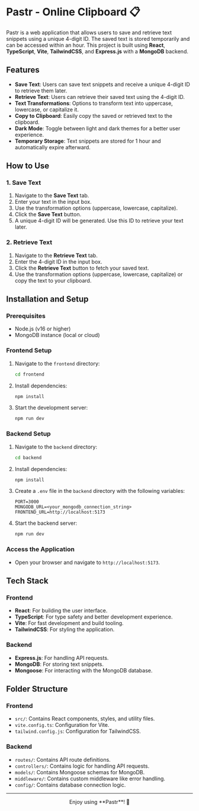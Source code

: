 # Pastr - Online Clipboard 📋

Pastr is a web application that allows users to save and retrieve text snippets using a unique 4-digit ID. The saved text is stored temporarily and can be accessed within an hour. This project is built using **React**, **TypeScript**, **Vite**, **TailwindCSS**, and **Express.js** with a **MongoDB** backend.

## Features

- **Save Text**: Users can save text snippets and receive a unique 4-digit ID to retrieve them later.
- **Retrieve Text**: Users can retrieve their saved text using the 4-digit ID.
- **Text Transformations**: Options to transform text into uppercase, lowercase, or capitalize it.
- **Copy to Clipboard**: Easily copy the saved or retrieved text to the clipboard.
- **Dark Mode**: Toggle between light and dark themes for a better user experience.
- **Temporary Storage**: Text snippets are stored for 1 hour and automatically expire afterward.

## How to Use

### 1. Save Text
1. Navigate to the **Save Text** tab.
2. Enter your text in the input box.
3. Use the transformation options (uppercase, lowercase, capitalize).
4. Click the **Save Text** button.
5. A unique 4-digit ID will be generated. Use this ID to retrieve your text later.

### 2. Retrieve Text
1. Navigate to the **Retrieve Text** tab.
2. Enter the 4-digit ID in the input box.
3. Click the **Retrieve Text** button to fetch your saved text.
4. Use the transformation options (uppercase, lowercase, capitalize) or copy the text to your clipboard.

## Installation and Setup

### Prerequisites
- Node.js (v16 or higher)
- MongoDB instance (local or cloud)

### Frontend Setup
1. Navigate to the `frontend` directory:
   ```bash
   cd frontend
   ```
2. Install dependencies:
   ```bash
   npm install
   ```
3. Start the development server:
   ```bash
   npm run dev
   ```

### Backend Setup
1. Navigate to the `backend` directory:
   ```bash
   cd backend
   ```
2. Install dependencies:
   ```bash
   npm install
   ```
3. Create a `.env` file in the `backend` directory with the following variables:
   ```env
   PORT=3000
   MONGODB_URL=<your_mongodb_connection_string>
   FRONTEND_URL=http://localhost:5173
   ```
4. Start the backend server:
   ```bash
   npm run dev
   ```

### Access the Application
- Open your browser and navigate to `http://localhost:5173`.

## Tech Stack

### Frontend
- **React**: For building the user interface.
- **TypeScript**: For type safety and better development experience.
- **Vite**: For fast development and build tooling.
- **TailwindCSS**: For styling the application.

### Backend
- **Express.js**: For handling API requests.
- **MongoDB**: For storing text snippets.
- **Mongoose**: For interacting with the MongoDB database.

## Folder Structure

### Frontend
- `src/`: Contains React components, styles, and utility files.
- `vite.config.ts`: Configuration for Vite.
- `tailwind.config.js`: Configuration for TailwindCSS.

### Backend
- `routes/`: Contains API route definitions.
- `controllers/`: Contains logic for handling API requests.
- `models/`: Contains Mongoose schemas for MongoDB.
- `middleware/`: Contains custom middleware like error handling.
- `config/`: Contains database connection logic.

---

<center>Enjoy using **Pastr**! 🎉</center>
